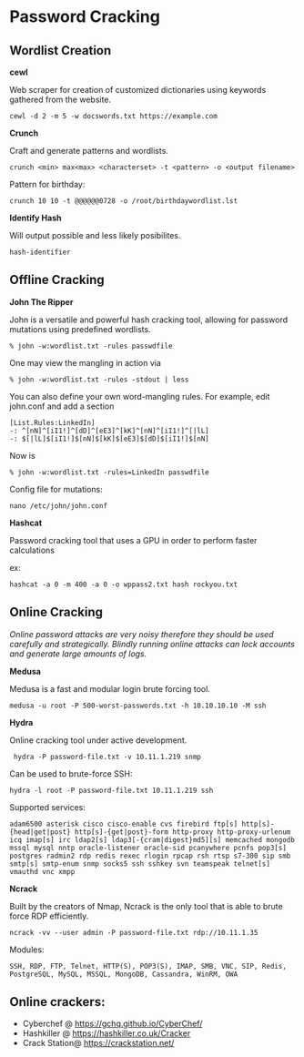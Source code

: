 # Password Cracking

## Wordlist Creation
**cewl**

Web scraper for creation of customized dictionaries using keywords gathered from the website. 
```
cewl -d 2 -m 5 -w docswords.txt https://example.com
```

**Crunch**

Craft and generate patterns and wordlists.

```
crunch <min> max<max> <characterset> -t <pattern> -o <output filename>
```
Pattern for birthday:
```
crunch 10 10 -t @@@@@@0728 -o /root/birthdaywordlist.lst
```

**Identify Hash**

Will output possible and less likely posibilites.

```
hash-identifier
```
## Offline Cracking
**John The Ripper**

John is a versatile and powerful hash cracking tool, allowing for password mutations using predefined wordlists.
```
% john -w:wordlist.txt -rules passwdfile
```
One may view the mangling in action via
```
% john -w:wordlist.txt -rules -stdout | less
```
You can also define your own word-mangling rules. For example, edit john.conf and add a section
```
[List.Rules:LinkedIn]
-: ^[nN]^[iI1!]^[dD]^[eE3]^[kK]^[nN]^[iI1!]^[|lL]
-: $[|lL]$[iI1!]$[nN]$[kK]$[eE3]$[dD]$[iI1!]$[nN]
```
Now is
```
% john -w:wordlist.txt -rules=LinkedIn passwdfile
```

Config file for mutations: 

  ```
  nano /etc/john/john.conf
  ```

**Hashcat**

Password cracking tool that uses a GPU in order to perform faster calculations

ex:
```
hashcat -a 0 -m 400 -a 0 -o wppass2.txt hash rockyou.txt
```

## Online Cracking
_Online password attacks are very noisy therefore they should be used carefully and strategically. Blindly running online attacks can lock accounts and generate large amounts of logs._

**Medusa**

Medusa is a fast and modular login brute forcing tool.
```
medusa -u root -P 500-worst-passwords.txt -h 10.10.10.10 -M ssh
```

**Hydra**

Online cracking tool under active development. 
```
 hydra -P password-file.txt -v 10.11.1.219 snmp
```
Can be used to brute-force SSH:
```
hydra -l root -P password-file.txt 10.11.1.219 ssh
```
Supported services: 
```
adam6500 asterisk cisco cisco-enable cvs firebird ftp[s] http[s]-{head|get|post} http[s]-{get|post}-form http-proxy http-proxy-urlenum icq imap[s] irc ldap2[s] ldap3[-{cram|digest}md5][s] memcached mongodb mssql mysql nntp oracle-listener oracle-sid pcanywhere pcnfs pop3[s] postgres radmin2 rdp redis rexec rlogin rpcap rsh rtsp s7-300 sip smb smtp[s] smtp-enum snmp socks5 ssh sshkey svn teamspeak telnet[s] vmauthd vnc xmpp
```

**Ncrack**

Built by the creators of Nmap, Ncrack is the only tool that is able to brute force RDP efficiently. 

```
ncrack -vv --user admin -P password-file.txt rdp://10.11.1.35
```

Modules:

``` 
SSH, RDP, FTP, Telnet, HTTP(S), POP3(S), IMAP, SMB, VNC, SIP, Redis, PostgreSQL, MySQL, MSSQL, MongoDB, Cassandra, WinRM, OWA
```

## Online crackers:

- Cyberchef @ https://gchq.github.io/CyberChef/
- Hashkiller @ https://hashkiller.co.uk/Cracker
- Crack Station@ https://crackstation.net/


